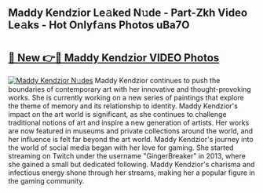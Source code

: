 ## Maddy Kendzior Le𝚊ked N𝚞de - Part-Zkh Video Le𝚊ks - Hot Onlyf𝚊ns Photos uBa7O

# <h2><a href="http://ab43985.deff.icu/?id=Maddy+Kendzior">🔗 New 👉🔴 Maddy Kendzior VIDEO Photos</a></h2>

[![Maddy Kendzior N𝚞des](https://i.imgur.com/rIISA9y.gif)](http://ab43985.deff.icu/?id=Maddy+Kendzior)
Maddy Kendzior continues to push the boundaries of contemporary art with her innovative and thought-provoking works. She is currently working on a new series of paintings that explore the theme of memory and its relationship to identity. Maddy Kendzior's impact on the art world is significant, as she continues to challenge traditional notions of art and inspire a new generation of artists. Her works are now featured in museums and private collections around the world, and her influence is felt far beyond the art world. Maddy Kendzior's journey into the world of social media began with her love for gaming. She started streaming on Twitch under the username "GingerBreaker" in 2013, where she gained a small but dedicated following. Maddy Kendzior's charisma and infectious energy shone through her streams, making her a popular figure in the gaming community.
